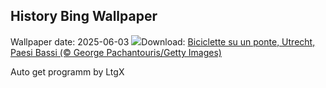 ## History Bing Wallpaper
Wallpaper date: 2025-06-03
![](https://www.bing.com/th?id=OHR.BicyclesUtrecht_IT-IT6327347879_UHD.jpg&w=1000)Download: [Biciclette su un ponte, Utrecht, Paesi Bassi (© George Pachantouris/Getty Images)](https://www.bing.com/th?id=OHR.BicyclesUtrecht_IT-IT6327347879_UHD.jpg)

Auto get programm by LtgX
